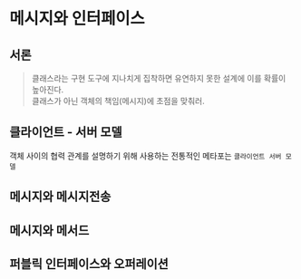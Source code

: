 # 메시지와 인터페이스

## 서론

> 클래스라는 구현 도구에 지나치게 집착하면 유연하지 못한 설계에 이를 확률이 높아진다.  
> 클래스가 아닌 객체의 책임(메시지)에 초점을 맞춰러.

## 클라이언트 - 서버 모델

객체 사이의 협력 관계를 설명하기 위해 사용하는 전통적인 메타포는 `클라이언트 서버 모델`

## 메시지와 메시지전송

## 메시지와 메서드

## 퍼블릭 인터페이스와 오퍼레이션
